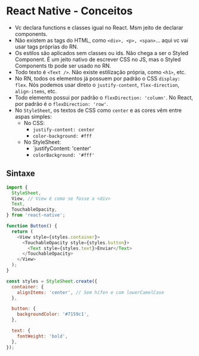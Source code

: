 # React Native - Conceitos

- Vc declara functions e classes igual no React. Msm jeito de declarar
  components.
- Não existem as tags do HTML, como `<div>, <p>, <span>`... aqui vc vai usar tags
  próprias do RN.
- Os estilos são aplicados sem classes ou ids. Não chega a ser o Styled
  Component. É um jeito nativo de escrever CSS no JS, mas o Styled Components tb
  pode ser usado no RN.
- Todo texto é `<Text />`. Não existe estilização própria, como `<h1>`, etc.
- No RN, todos os elementos já possuem por padrão o CSS `display: flex`. Nós
  podemos usar direto o `justify-content`, `flex-direction`, `align-items`, etc.
- Todo elemento possui por padrão o `flexDirection: 'column'`. No React, por
  padrão é o `flexDirection: 'row'`.
- No `StyleSheet`, os textos de CSS como `center` e as cores vêm entre aspas
  simples:
  - No CSS:
    - `justify-content: center`
    - `color-background: #fff`
  - No StyleSheet:
    - `justifyContent: 'center'
    - `colorBackground: '#fff'`

## Sintaxe

```javascript
import {
  StyleSheet,
  View, // View é como se fosse a <div>
  Text,
  TouchableOpacity,
} from 'react-native';

function Button() {
  return (
    <View style={styles.container}>
      <TouchableOpacity style={styles.button}>
        <Text style={styles.text}>Enviar</Text>
      </TouchableOpacity>
    </View>
  );
}

const styles = StyleSheet.create({
  container: {
    alignItems: 'center', // Sem hífen e com lowerCamelCase
  },

  button: {
    backgroundColor: '#7159c1',
  },

  text: {
    fontWeight: 'bold',
  },
});
```
